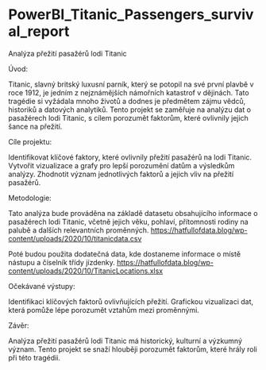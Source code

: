 # PowerBI_Titanic_Passengers_survival_report
 
Analýza přežití pasažérů lodi Titanic

Úvod:

Titanic, slavný britský luxusní parník, který se potopil na své první plavbě v roce 1912, je jedním z nejznámějších námořních katastrof v dějinách. Tato tragédie si vyžádala mnoho životů a dodnes je předmětem zájmu vědců, historiků a datových analytiků. Tento projekt se zaměřuje na analýzu dat o pasažérech lodi Titanic, s cílem porozumět faktorům, které ovlivnily jejich šance na přežití.

Cíle projektu:

Identifikovat klíčové faktory, které ovlivnily přežití pasažérů na lodi Titanic.
Vytvořit vizualizace a grafy pro lepší porozumění datům a výsledkům analýzy.
Zhodnotit význam jednotlivých faktorů a jejich vliv na přežití pasažérů.

Metodologie:

Tato analýza bude prováděna na základě datasetu obsahujícího informace o pasažérech lodi Titanic, včetně jejich věku, pohlaví, přítomnosti rodiny na palubě a dalších relevantních proměnných.
https://hatfullofdata.blog/wp-content/uploads/2020/10/titanicdata.csv

Poté budou použita dodatečná data, kde dostaneme informace o místě nástupu a číselník třídy jízdenky.
https://hatfullofdata.blog/wp-content/uploads/2020/10/TitanicLocations.xlsx

Očekávané výstupy:

Identifikaci klíčových faktorů ovlivňujících přežití.
Grafickou vizualizaci dat, která pomůže lépe porozumět vztahům mezi proměnnými.

Závěr:

Analýza přežití pasažérů lodi Titanic má historický, kulturní a výzkumný význam. Tento projekt se snaží hlouběji porozumět faktorům, které hrály roli při této tragédii.